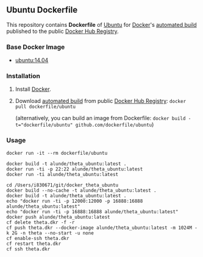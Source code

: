 ## Ubuntu Dockerfile


This repository contains **Dockerfile** of [Ubuntu](http://www.ubuntu.com/) for [Docker](https://www.docker.com/)'s [automated build](https://registry.hub.docker.com/u/dockerfile/ubuntu/) published to the public [Docker Hub Registry](https://registry.hub.docker.com/).


### Base Docker Image

* [ubuntu:14.04](https://registry.hub.docker.com/u/library/ubuntu/)


### Installation

1. Install [Docker](https://www.docker.com/).

2. Download [automated build](https://registry.hub.docker.com/u/dockerfile/ubuntu/) from public [Docker Hub Registry](https://registry.hub.docker.com/): `docker pull dockerfile/ubuntu`

   (alternatively, you can build an image from Dockerfile: `docker build -t="dockerfile/ubuntu" github.com/dockerfile/ubuntu`)


### Usage

    docker run -it --rm dockerfile/ubuntu

```
docker build -t alunde/theta_ubuntu:latest .
docker run -ti -p 22:22 alunde/theta_ubuntu:latest
docker run -ti alunde/theta_ubuntu:latest

cd /Users/i830671/git/docker_theta_ubuntu
docker build --no-cache -t alunde/theta_ubuntu:latest .
docker build -t alunde/theta_ubuntu:latest .
echo "docker run -ti -p 12000:12000 -p 16888:16888 alunde/theta_ubuntu:latest"
echo "docker run -ti -p 16888:16888 alunde/theta_ubuntu:latest"
docker push alunde/theta_ubuntu:latest
cf delete theta.dkr -f -r
cf push theta.dkr --docker-image alunde/theta_ubuntu:latest -m 1024M -k 2G -n theta --no-start -u none
cf enable-ssh theta.dkr
cf restart theta.dkr
cf ssh theta.dkr
```

